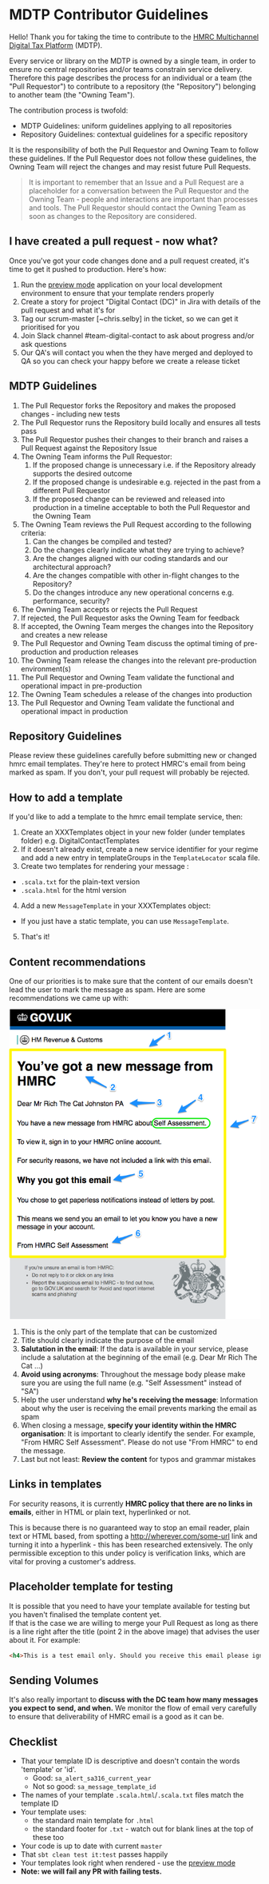 # MDTP Contributor Guidelines

Hello! Thank you for taking the time to contribute to the [HMRC Multichannel Digital Tax Platform](https://hmrc.github.io) (MDTP).

Every service or library on the MDTP is owned by a single team, in order to ensure no central repositories and/or teams constrain service delivery. Therefore this page describes the process for an individual or a team (the "Pull Requestor") to contribute to a repository (the "Repository") belonging to another team (the "Owning Team"). 

The contribution process is twofold: 
- MDTP Guidelines: uniform guidelines applying to all repositories
- Repository Guidelines: contextual guidelines for a specific repository

It is the responsibility of both the Pull Requestor and Owning Team to follow these guidelines. If the Pull Requestor does not follow these guidelines, the Owning Team will reject the changes and may resist future Pull Requests. 

> It is important to remember that an Issue and a Pull Request are a placeholder for a conversation between the Pull Requestor and the Owning Team - people and interactions are important than processes and tools. The Pull Requestor should contact the Owning Team as soon as changes to the Repository are considered.

## I have created a pull request - now what?

Once you've got your code changes done and a pull request created, it's time to get it pushed to production. Here's how:

1. Run the [preview mode](/README.md#preview-development) application on your local development environment to ensure that your template renders properly
2. Create a story for project "Digital Contact (DC)" in Jira with details of the pull request and what it's for
3. Tag our scrum-master [~chris.selby] in the ticket, so we can get it prioritised for you
4. Join Slack channel #team-digital-contact to ask about progress and/or ask questions
5. Our QA's will contact you when the they have merged and deployed to QA so you can check your happy before we create a release ticket

## MDTP Guidelines 

1. The Pull Requestor forks the Repository and makes the proposed changes - including new tests
2. The Pull Requestor runs the Repository build locally and ensures all tests pass
3. The Pull Requestor pushes their changes to their branch and raises a Pull Request against the Repository Issue
4. The Owning Team informs the Pull Requestor:
    1. If the proposed change is unnecessary i.e. if the Repository already supports the desired outcome
    2. If the proposed change is undesirable e.g. rejected in the past from a different Pull Requestor
    3. If the proposed change can be reviewed and released into production in a timeline acceptable to both the Pull Requestor and the Owning Team
5. The Owning Team reviews the Pull Request according to the following criteria:
    1. Can the changes be compiled and tested?
    2. Do the changes clearly indicate what they are trying to achieve?
    2. Are the changes aligned with our coding standards and our architectural approach?
    3. Are the changes compatible with other in-flight changes to the Repository?
    4. Do the changes introduce any new operational concerns e.g. performance, security?
6. The Owning Team accepts or rejects the Pull Request
7. If rejected, the Pull Requestor asks the Owning Team for feedback
8. If accepted, the Owning Team merges the changes into the Repository and creates a new release
9. The Pull Requestor and Owning Team discuss the optimal timing of pre-production and production releases
10. The Owning Team release the changes into the relevant pre-production environment(s)
11. The Pull Requestor and Owning Team validate the functional and operational impact in pre-production
12. The Owning Team schedules a release of the changes into production
13. The Pull Requestor and Owning Team validate the functional and operational impact in production

## Repository Guidelines

Please review these guidelines carefully before submitting new or changed hmrc email templates. They're here to protect HMRC's email from being marked as spam. If you don't, your pull request will probably be rejected. 

## How to add a template

If you'd like to add a template to the hmrc email template service, then:

1. Create an XXXTemplates object in your new folder (under templates folder) e.g. DigitalContactTemplates
2. If it doesn't already exist, create a new service identifier for your regime and add a new entry in templateGroups in the `TemplateLocator` scala file.
4. Create two templates for rendering your message :
  * `.scala.txt` for the plain-text version
  * `.scala.html` for the html version
4. Add a new `MessageTemplate` in your XXXTemplates object: 
  * If you just have a static template, you can use `MessageTemplate`. 
5. That's it!

## Content recommendations

One of our priorities is to make sure that the content of our emails doesn't lead the user to mark the message as spam. Here are some recommendations we came up with:

![Alt text](doc/content_guidelines.png?raw=true "Content guidelines")

1. This is the only part of the template that can be customized 
2. Title should clearly indicate the purpose of the email
3. **Salutation in the email**: If the data is available in your service, please include a salutation at the beginning of the email (e.g. Dear Mr Rich The Cat ...)
4. **Avoid using acronyms**: Throughout the message body please make sure you are using the full name (e.g. "Self Assessment" instead of "SA")
5. Help the user understand **why he's receiving the message**: Information about why the user is receiving the email prevents marking the email as spam
6. When closing a message, **specify your identity within the HMRC organisation**: It is important to clearly identify the sender. For example, "From HMRC Self Assessment". Please do not use "From HMRC" to end the message.
7. Last but not least: **Review the content** for typos and grammar mistakes


## Links in templates

For security reasons, it is currently **HMRC policy that there are no links in emails**, either in HTML or plain text, hyperlinked or not.

This is because there is no guaranteed way to stop an email reader, plain text or HTML based, from spotting a http://wherever.com/some-url link and turning it into a hyperlink - this has been researched extensively. The only permissible exception to this under policy is verification links, which are vital for proving a customer's address.

## Placeholder template for testing
It is possible that you need to have your template available for testing but you haven't finalised the template content yet.  
If that is the case we are willing to merge your Pull Request as long as there is a line right after the title (point 2 in the above image) that advises the user about it.
For example:
```html
<h4>This is a test email only. Should you receive this email please ignore it</h4>
```

## Sending Volumes

It's also really important to **discuss with the DC team how many messages you expect to send, and when.** We monitor the flow of email very carefully to ensure that deliverability of HMRC email is a good as it can be.

## Checklist

* That your template ID is descriptive and doesn't contain the words 'template' or 'id'.
  * Good: `sa_alert_sa316_current_year`
  * Not so good: `sa_message_template_id`
* The names of your template `.scala.html`/`.scala.txt` files match the template ID
* Your template uses:
  * the standard main template for `.html` 
  * the standard footer for `.txt` - watch out for blank lines at the top of these too
* Your code is up to date with current `master`
* That `sbt clean test it:test` passes happily
* Your templates look right when rendered - use the [preview mode](/README.md#preview-development)
* **Note: we will fail any PR with failing tests.**
